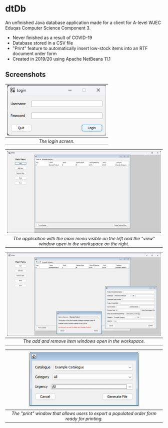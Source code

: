 # dtDb

An unfinished Java database application made for a client for A-level WJEC Eduqas Computer Science Component 3. 

- Never finished as a result of COVID-19
- Database stored in a CSV file
- "Print" feature to automatically insert low-stock items into an RTF document order form
- Created in 2019/20 using Apache NetBeans 11.1

## Screenshots

| <img src="login.png"> |
|:--:|
| *The login screen.* |

| <img src="view.png"> |
|:--:|
| *The application with the main menu visible on the left and the "view" window open in the workspace on the right.* |

| <img src="windows.png"> |
|:--:|
| *The add and remove item windows open in the workspace.* |

| <img src="print.png"> |
|:--:|
| *The "print" window that allows users to export a populated order form ready for printing.* |
